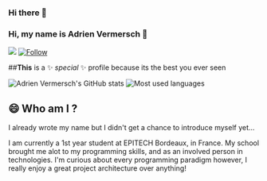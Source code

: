 ### Hi there 👋

<!--
**Adri11334/Adri11334** is a ✨ _special_ ✨ repository because its `README.md` (this file) appears on your GitHub profile.

Here are some ideas to get you started:

- 🔭 I’m currently working on ...
- 🌱 I’m currently learning ...
- 👯 I’m looking to collaborate on ...
- 🤔 I’m looking for help with ...
- 💬 Ask me about ...
- 📫 How to reach me: ...
- 😄 Pronouns: ...
- ⚡ Fun fact: ...
-->
### Hi, my name is Adrien Vermersch 🌌

![](https://visitor-badge.laobi.icu/badge?page_id=Adri11334.Adri11334)
[![Follow](https://img.shields.io/github/followers/Adri11334?label=Follow&style=social)](https://github.com/Adri11334)

##**This** is a ✨ _special_ ✨ profile because its the best you ever seen

![Adrien Vermersch's GitHub stats](https://github-readme-stats.vercel.app/api?username=Adri11334&count_private=true&show_icons=true&theme=midnight-purple&title_color=aa80ff&text_color=ccb3ff)
![Most used languages](https://github-readme-stats.vercel.app/api/top-langs/?username=Adri11334&theme=midnight-purple&title_color=aa80ff&text_color=ccb3ff&count_private=true)

## 😄 Who am I ?

I already wrote my name but I didn't get a chance to introduce myself yet...

I am currently a 1st year student at EPITECH Bordeaux, in France. My school brought me alot to my programming skills, and as an involved person in technologies.
I'm curious about every programming paradigm however, I really enjoy a great project architecture over anything!

<!--Projects that I really enjoyed and that are worth sharing in terms of architecture, usefulness, or interest will be added to my repositories on this profile! 🔥 -->
